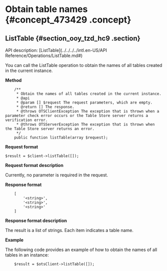 # Obtain table names {#concept_473429 .concept}

## ListTable {#section_ooy_tzd_hc9 .section}

API description: [ListTable](../../../../intl.en-US/API Reference/Operations/ListTable.md#)

You can call the ListTable operation to obtain the names of all tables created in the current instance.

**Method**

``` {#codeblock_rv5_wog_rnw .language-php}
    /**
     * Obtain the names of all tables created in the current instance.
     * @api
     * @param [] $request The request parameters, which are empty.
     * @return [] The response. 
     * @throws OTSClientException The exception that is thrown when a parameter check error occurs or the Table Store server returns a verification error.
     * @throws OTSServerException The exception that is thrown when the Table Store server returns an error.
     */
    public function listTable(array $request); 
```

**Request format**

``` {#codeblock_v6w_dtq_gln .language-php}
$result = $client->listTable([]);   
```

**Request format description**

Currently, no parameter is required in the request.

**Response format**

``` {#codeblock_sl4_7r3_dxo .language-php}
    [
        '<string>',
        '<string>',
        '<string>'
    ]        
```

**Response format description**

The result is a list of strings. Each item indicates a table name.

**Example**

The following code provides an example of how to obtain the names of all tables in an instance:

``` {#codeblock_y92_rou_hrv .language-php}
    $result = $otsClient->listTable([]);         
```

